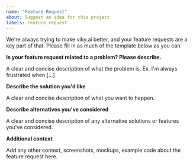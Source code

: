 ```yaml
---
name: "Feature Request"
about: Suggest an idea for this project
labels: Feature request
---
```


We're always trying to make viky.ai better, and your feature requests are a key part of that.
Please fill in as much of the template below as you can.

**Is your feature request related to a problem? Please describe.**

A clear and concise description of what the problem is. Ex. I'm always frustrated when [...]

**Describe the solution you'd like**

A clear and concise description of what you want to happen.

**Describe alternatives you've considered**

A clear and concise description of any alternative solutions or features you've considered.

**Additional context**

Add any other context, screenshots, mockups, example code about the feature request here.
